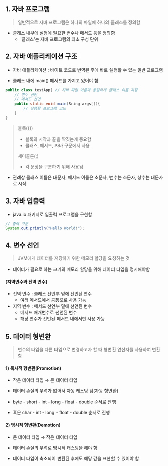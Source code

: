 ## 1. 자바 프로그램

> 일반적으로 자바 프로그램은 하나의 파일에 하나의 클래스를 정의함

- 클래스 내부에 실행에 필요한 변수나 메서드 등을 정의함
  - '클래스'는 자바 프로그램의 최소 구성 단위



## 2. 자바 애플리케이션 구조

- 자바 애플리케이션 : 바이트 코드로 번역된 후에 바로 실행할 수 있는 일반 프로그램

- 클래스 내에 main() 메서드를 가지고 있어야 함

```java
public class testApp{ // 자바 파일 이름과 동일하게 클래스 이름 지정
    // 변수 선언
    // 메서드 선언
    public static void main(Sring args[]){
        // 실행될 프로그램 코드
    }
}
```

> 블록({})
>
> - 블록의 시작과 끝을 짝짓는게 중요함
> - 클래스, 메서드, 자바 구문에서 사용
>
> 세미콜론(;)
>
> - 각 문장을 구분하기 위해 사용됨

- 관례상 클래스 이름은 대문자, 메서드 이름은 소문자, 변수는 소문자, 상수는 대문자로 시작



## 3. 자바 입출력

- java.io 패키지로 입출력 프로그램을 구현함

```java
// 출력 구문
System.out.println("Hello World!");
```



## 4. 변수 선언

> JVM에게 데이터를 저장하기 위한 메모리 할당을 요청하는 것

- 데이터가 필요로 하는 크기의 메모리 할당을 위해 데이터 타입을 명시해야함



#### [지역변수와 전역 변수]

- 전역 변수 : 클래스 선언부 밑에 선언된 변수
  - 여러 메서드에서 공통으로 사용 가능
- 지역 변수 : 메서드 선언부 밑에 선언된 변수
  - 메서드 매개변수로 선언된 변수
  - 해당 변수가 선언된 메서드 내에서만 사용 가능



## 5. 데이터 형변환

> 변수의 타입을 다른 타입으로 변경하고자 할 때 형변환 연산자를 사용하여 변환함



#### 1) 묵시적 형변환(Promotion)

- 작은 데이터 타입 → 큰 데이터 타입

- 데이터 손실의 우려가 없어서 자동 캐스팅 됨(자동 형변환)
- byte - short - int - long - float - double 순서로 진행 
- 혹은 char - int - long - float - double 순서로 진행

#### 2) 명시적 형변환(Demotion)

- 큰 데이터 타입 → 작은 데이터 타입

- 데이터 손실의 우려로 명시적 캐스팅을 해야 함
- 데이터 타입이 축소되어 변환된 후에도 해당 값을 표현할 수 있어야 함

